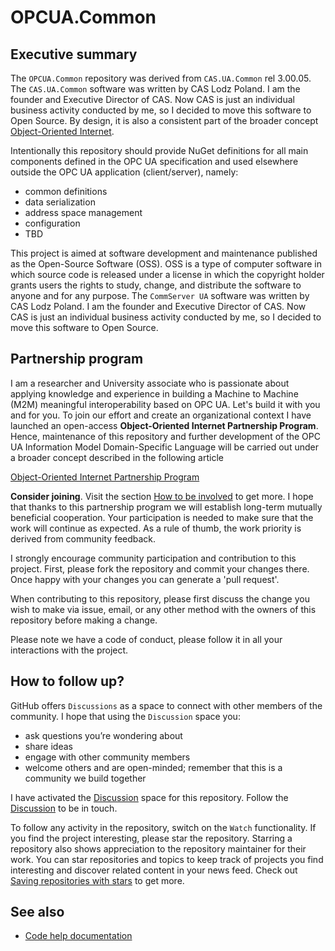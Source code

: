 # OPCUA.Common

## Executive summary

The `OPCUA.Common` repository was derived from `CAS.UA.Common` rel 3.00.05. The `CAS.UA.Common` software was written by CAS Lodz Poland. I am the founder and Executive Director of CAS. Now CAS is just an individual business activity conducted by me, so I decided to move this software to Open Source. By design, it is also a consistent part of the broader concept [Object-Oriented Internet](https://commsvr.gitbook.io/ooi/).

Intentionally this repository should provide NuGet definitions for all main components defined in the OPC UA specification and used elsewhere outside the OPC UA application (client/server), namely:

- common definitions
- data serialization
- address space management
- configuration
- TBD

This project is aimed at software development and maintenance published as the Open-Source Software (OSS). OSS is a type of computer software in which source code is released under a license in which the copyright holder grants users the rights to study, change, and distribute the software to anyone and for any purpose. The `CommServer UA` software was written by CAS Lodz Poland. I am the founder and Executive Director of CAS. Now CAS is just an individual business activity conducted by me, so I decided to move this software to Open Source.

## Partnership program

I am a researcher and University associate who is passionate about applying knowledge and experience in building a Machine to Machine (M2M) meaningful interoperability based on OPC UA. Let's build it with you and for you. To join our effort and create an organizational context I have launched an open-access **Object-Oriented Internet Partnership Program**. Hence, maintenance of this repository and further development of the OPC UA Information Model Domain-Specific Language will be carried out under a broader concept described in the following article

[Object-Oriented Internet Partnership Program][Sponsorship]

**Consider joining**. Visit the section [How to be involved][SponsorshipToBeInvolved] to get more. I hope that thanks to this partnership program we will establish long-term mutually beneficial cooperation. Your participation is needed to make sure that the work will continue as expected. As a rule of thumb, the work priority is derived from community feedback.

I strongly encourage community participation and contribution to this project. First, please fork the repository and commit your changes there. Once happy with your changes you can generate a 'pull request'.

When contributing to this repository, please first discuss the change you wish to make via issue, email, or any other method with the owners of this repository before making a change.

Please note we have a code of conduct, please follow it in all your interactions with the project.

[Sponsorship]: https://github.commsvr.com/AboutPartnershipProgram.md.html
[SponsorshipToBeInvolved]: https://github.commsvr.com/AboutPartnershipProgram.md.html#how-to-be-involved

## How to follow up?

GitHub offers `Discussions` as a space to connect with other members of the community. I hope that using the `Discussion` space you:

- ask questions you’re wondering about
- share ideas
- engage with other community members
- welcome others and are open-minded; remember that this is a community we build together

I have activated the [Discussion][Discussion] space for this repository. Follow the  [Discussion][Discussion] to be in touch.

To follow any activity in the repository, switch on the `Watch` functionality. If you find the project interesting, please star the repository. Starring a repository also shows appreciation to the repository maintainer for their work. You can star repositories and topics to keep track of projects you find interesting and discover related content in your news feed. Check out [Saving repositories with stars](https://docs.github.com/en/get-started/exploring-projects-on-github/saving-repositories-with-stars) to get more.

[Discussion]: https://github.com/mpostol/OPC-UA-OOI/discussions

## See also

- [Code help documentation](https://mpostol.github.io/OPCUA.Common/Help)